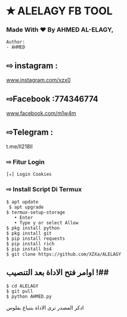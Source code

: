 # ✭ ALELAGY FB TOOL
### Made With ❤️ By AHMED AL-ELAGY,
```
Author:
- AHMED
```
## ⇨ instagram :
www.instagram.com/xzx0
## ⇨Facebook :774346774
www.facebook.com/m1w4m
## ⇨Telegram :
t.me/ll218ll

### ⇨  Fitur Login
```
[✯] Login Cookies   
```
### ⇨  Install Script Di Termux
```
$ apt update
 $ apt upgrade
$ termux-setup-storage  
   • Enter  
   • Type y or select Allow
$ pkg install python
$ pkg install git
$ pip install requests
$ pip install rich
$ pip install bs4
$ git clone https://github.com/XZXa/ALELAGY
```
## اوامر فتح الاداة بعد التنصيب !##
```
$ cd ALELAGY
$ git pull
$ python AHMED.py
```
ادكر المصدر ترى الاداة بتنباع بفلوس 
